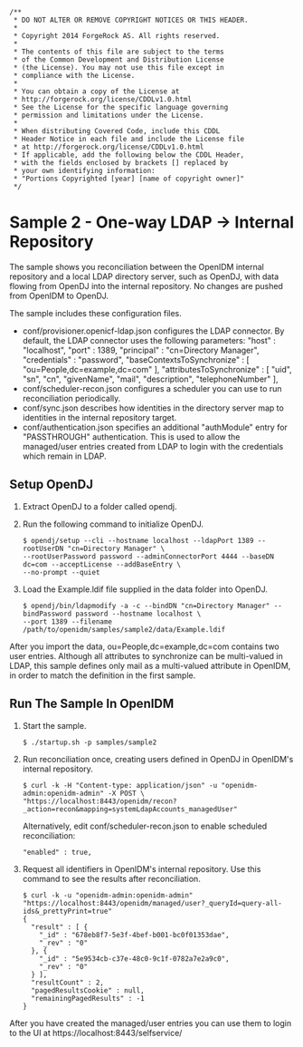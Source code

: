     /**
     * DO NOT ALTER OR REMOVE COPYRIGHT NOTICES OR THIS HEADER.
     *
     * Copyright 2014 ForgeRock AS. All rights reserved.
     *
     * The contents of this file are subject to the terms
     * of the Common Development and Distribution License
     * (the License). You may not use this file except in
     * compliance with the License.
     *
     * You can obtain a copy of the License at
     * http://forgerock.org/license/CDDLv1.0.html
     * See the License for the specific language governing
     * permission and limitations under the License.
     *
     * When distributing Covered Code, include this CDDL
     * Header Notice in each file and include the License file
     * at http://forgerock.org/license/CDDLv1.0.html
     * If applicable, add the following below the CDDL Header,
     * with the fields enclosed by brackets [] replaced by
     * your own identifying information:
     * "Portions Copyrighted [year] [name of copyright owner]"
     */

Sample 2 - One-way LDAP -> Internal Repository
==============================================

The sample shows you reconciliation between the OpenIDM internal repository
and a local LDAP directory server, such as OpenDJ, with data flowing from
OpenDJ into the internal repository. No changes are pushed from OpenIDM
to OpenDJ.

The sample includes these configuration files.

*   conf/provisioner.openicf-ldap.json configures the LDAP connector.
    By default, the LDAP connector uses the following parameters:
    "host" : "localhost",
    "port" : 1389,
    "principal" : "cn=Directory Manager",
    "credentials" : "password",
    "baseContextsToSynchronize" : [ "ou=People,dc=example,dc=com" ],
    "attributesToSynchronize" : [ "uid", "sn", "cn", "givenName", "mail", "description", "telephoneNumber" ],
*   conf/scheduler-recon.json configures a scheduler you can use to run
    reconciliation periodically.
*   conf/sync.json describes how identities in the directory server map to
    identities in the internal repository target.
*   conf/authentication.json specifies an additional "authModule" entry for "PASSTHROUGH"
    authentication. This is used to allow the managed/user entries created from LDAP to
    login with the credentials which remain in LDAP.

Setup OpenDJ
------------

1.  Extract OpenDJ to a folder called opendj.

2.  Run the following command to initialize OpenDJ.

        $ opendj/setup --cli --hostname localhost --ldapPort 1389 --rootUserDN "cn=Directory Manager" \
        --rootUserPassword password --adminConnectorPort 4444 --baseDN dc=com --acceptLicense --addBaseEntry \
        --no-prompt --quiet

3.  Load the Example.ldif file supplied in the data folder into OpenDJ.

        $ opendj/bin/ldapmodify -a -c --bindDN "cn=Directory Manager" --bindPassword password --hostname localhost \
        --port 1389 --filename /path/to/openidm/samples/sample2/data/Example.ldif

After you import the data, ou=People,dc=example,dc=com contains two user entries. Although all attributes to synchronize
can be multi-valued in LDAP, this sample defines only mail as a multi-valued attribute in OpenIDM, in order to match
the definition in the first sample.

Run The Sample In OpenIDM
-------------------------

1.  Start the sample.

        $ ./startup.sh -p samples/sample2

2.  Run reconciliation once, creating users defined in OpenDJ in OpenIDM's internal repository.

        $ curl -k -H "Content-type: application/json" -u "openidm-admin:openidm-admin" -X POST \
        "https://localhost:8443/openidm/recon?_action=recon&mapping=systemLdapAccounts_managedUser"

    Alternatively, edit conf/scheduler-recon.json to enable scheduled
    reconciliation:

        "enabled" : true,

3.  Request all identifiers in OpenIDM's internal repository. Use this command to see the results after reconciliation.

        $ curl -k -u "openidm-admin:openidm-admin" "https://localhost:8443/openidm/managed/user?_queryId=query-all-ids&_prettyPrint=true"
        {
          "result" : [ {
            "_id" : "678eb8f7-5e3f-4bef-b001-bc0f01353dae",
            "_rev" : "0"
          }, {
            "_id" : "5e9534cb-c37e-48c0-9c1f-0782a7e2a9c0",
            "_rev" : "0"
          } ],
          "resultCount" : 2,
          "pagedResultsCookie" : null,
          "remainingPagedResults" : -1
        }

After you have created the managed/user entries you can use them to login to the UI at https://localhost:8443/selfservice/
